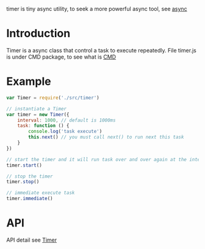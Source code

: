 timer is tiny async utility, to seek a more powerful async tool, see [async](https://github.com/caolan/async)

# Introduction
Timer is a async class that control a task to execute repeatedly.
File timer.js is under CMD package, to see what is [CMD](https://github.com/seajs/seajs)

# Example

```javascript
var Timer = require('./src/timer')

// instantiate a Timer
var timer = new Timer({
    interval: 1000, // default is 1000ms
    task: function () {
        console.log('task execute')
        this.next() // you must call next() to run next this task
    }
})

// start the timer and it will run task over and over again at the interval
timer.start()

// stop the timer
timer.stop()

// immediate execute task
timer.immediate()
```

# API
API detail see [Timer](http://valaxy.github.io/timer/doc/Timer.html)
